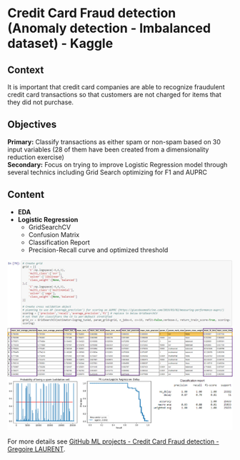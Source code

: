 # Credit Card Fraud detection (Anomaly detection - Imbalanced dataset) - Kaggle

## Context
It is important that credit card companies are able to recognize fraudulent credit card transactions so that customers are not charged for items that they did not purchase.

## Objectives
**Primary:** Classify transactions as either spam or non-spam based on 30 input variables (28 of them have been created from a dimensionality reduction exercise)
<br> **Secondary:** Focus on trying to improve Logistic Regression model through several technics including Grid Search optimizing for F1 and AUPRC

## Content
* **EDA**
* **Logistic Regression**
  * GridSearchCV
  * Confusion Matrix
  * Classification Report
  * Precision-Recall curve and optimized threshold

<img src="images/cc_gridsearch_cv.jpg?raw=true"/>
<img src="images/cc_gridsearch_cv_results.jpg?raw=true"/>
<img src="images/cc_threshold.jpg?raw=true"/>

For more details see [GitHub ML projects - Credit Card Fraud detection - Gregoire LAURENT](https://github.com/Greg1806/ML_projects/blob/main/Kaggle_CC_Fraud_detection.ipynb).
